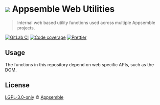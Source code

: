 # ![](https://gitlab.com/appsemble/appsemble/-/raw/0.20.14/config/assets/logo.svg) Appsemble Web Utilities

> Internal web based utility functions used across multiple Appsemble projects.

[![GitLab CI](https://gitlab.com/appsemble/appsemble/badges/0.20.14/pipeline.svg)](https://gitlab.com/appsemble/appsemble/-/releases/0.20.14)
[![Code coverage](https://codecov.io/gl/appsemble/appsemble/branch/0.20.14/graph/badge.svg)](https://codecov.io/gl/appsemble/appsemble)
[![Prettier](https://img.shields.io/badge/code_style-prettier-ff69b4.svg)](https://prettier.io)

## Usage

The functions in this repository depend on web specific APIs, such as the DOM.

## License

[LGPL-3.0-only](https://gitlab.com/appsemble/appsemble/-/blob/0.20.14/LICENSE.md) ©
[Appsemble](https://appsemble.com)
